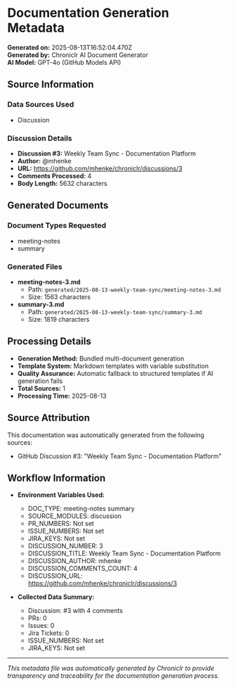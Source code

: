 # Documentation Generation Metadata

**Generated on:** 2025-08-13T16:52:04.470Z  
**Generated by:** Chroniclr AI Document Generator  
**AI Model:** GPT-4o (GitHub Models API)  

## Source Information

### Data Sources Used
- Discussion

### Discussion Details
- **Discussion #3:** Weekly Team Sync - Documentation Platform
- **Author:** @mhenke
- **URL:** https://github.com/mhenke/chroniclr/discussions/3
- **Comments Processed:** 4
- **Body Length:** 5632 characters








## Generated Documents

### Document Types Requested
- meeting-notes
- summary

### Generated Files
- **meeting-notes-3.md**
  - Path: `generated/2025-08-13-weekly-team-sync/meeting-notes-3.md`
  - Size: 1563 characters
- **summary-3.md**
  - Path: `generated/2025-08-13-weekly-team-sync/summary-3.md`
  - Size: 1819 characters

## Processing Details

- **Generation Method:** Bundled multi-document generation
- **Template System:** Markdown templates with variable substitution
- **Quality Assurance:** Automatic fallback to structured templates if AI generation fails
- **Total Sources:** 1
- **Processing Time:** 2025-08-13

## Source Attribution

This documentation was automatically generated from the following sources:

- GitHub Discussion #3: "Weekly Team Sync - Documentation Platform"




## Workflow Information

- **Environment Variables Used:**
  - DOC_TYPE: meeting-notes summary
  - SOURCE_MODULES: discussion
  - PR_NUMBERS: Not set
  - ISSUE_NUMBERS: Not set
  - JIRA_KEYS: Not set
  - DISCUSSION_NUMBER: 3
  - DISCUSSION_TITLE: Weekly Team Sync - Documentation Platform
  - DISCUSSION_AUTHOR: mhenke
  - DISCUSSION_COMMENTS_COUNT: 4
  - DISCUSSION_URL: https://github.com/mhenke/chroniclr/discussions/3

- **Collected Data Summary:**
  - Discussion: #3 with 4 comments
  - PRs: 0
  - Issues: 0
  - Jira Tickets: 0
  - ISSUE_NUMBERS: Not set
  - JIRA_KEYS: Not set

---

*This metadata file was automatically generated by Chroniclr to provide transparency and traceability for the documentation generation process.*
